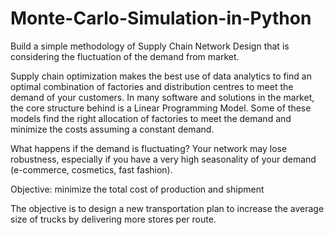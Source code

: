 # Monte-Carlo-Simulation-in-Python

Build a simple methodology of Supply Chain Network Design that is considering the fluctuation of the demand from market.

Supply chain optimization makes the best use of data analytics to find an optimal combination of factories and distribution centres to meet the demand of your customers. In many software and solutions in the market, the core structure behind is a Linear Programming Model. Some of these models find the right allocation of factories to meet the demand and minimize the costs assuming a constant demand.

What happens if the demand is fluctuating?
Your network may lose robustness, especially if you have a very high seasonality of your demand (e-commerce, cosmetics, fast fashion).

Objective: minimize the total cost of production and shipment

The objective is to design a new transportation plan to increase the average size of trucks by delivering more stores per route.
